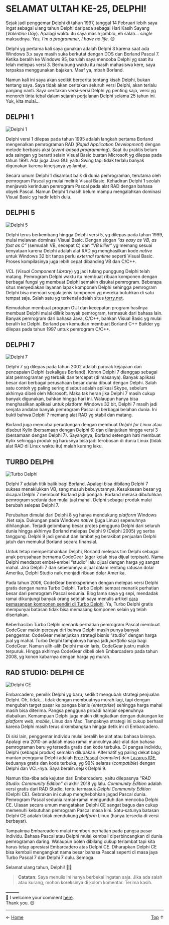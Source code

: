 # SELAMAT ULTAH KE-25, DELPHI!

Sejak jadi penggemar Delphi di tahun 1997, tanggal 14 Februari lebih saya ingat sebagai ulang tahun Delphi daripada sebagai Hari Kasih Sayang (*Valentine Day*). Apalagi waktu itu saya masih jomblo, eh salah… *single* maksudnya. *Yes, I’m a programmer, I have no life.* 😊

Delphi yg pertama kali saya gunakan adalah Delphi 3 karena saat ada Windows 3.x saya masih suka berkutat dengan DOS dan Borland Pascal 7. Ketika beralih ke Windows 95, barulah saya mencoba Delphi yg saat itu telah melepas versi 3. Berhubung waktu itu masih mahasiswa kere, saya terpaksa menggunakan bajakan. Maaf ya, mbah Borland.

Namun kali ini saya akan sedikit bercerita tentang kisah Delphi, bukan tentang saya. Saya tidak akan ceritakan seluruh versi Delphi, akan terlalu panjang nanti. Saya ceritakan versi-versi Delphi yg penting saja, versi yg menoreh tinta tebal dalam sejarah perjalanan Delphi selama 25 tahun ini. Yuk, kita mulai… 

## DELPHI 1

![Delphi 1](img/delphi_1.png)

Delphi versi 1 dilepas pada tahun 1995 adalah langkah pertama Borland mengenalkan pemrograman RAD (*Rapid Application Development*) dengan metode berbasis aksi (*event-based programming*). Saat itu praktis belum ada saingan yg berarti selain Visual Basic buatan Microsoft yg dilepas pada tahun 1991. Ada juga Java GUI yaitu Swing tapi tidak terlalu banyak digunakan karena kinerjanya yg lambat. 

Secara umum Delphi 1 disambut baik di dunia pemrograman, terutama oleh pemrogram Pascal yg mulai melirik Visual Basic. Kehadiran Delphi 1 seolah menjawab kerinduan pemrogram Pascal pada alat RAD dengan bahasa obyek Pascal. Namun Delphi 1 masih belum mampu mengalahkan dominasi Visual Basic yg hadir lebih dulu.

## DELPHI 5

![Delphi 5](img/delphi_5.png)

Delphi terus berkembang hingga Delphi versi 5, yg dilepas pada tahun 1999, mulai melawan dominasi Visual Basic. Dengan slogan *“as easy as VB, as fast as C”* (semudah VB, secepat C) dan *“VB killer”* yg memang sesuai kenyataan karena Delphi adalah alat RAD yg menghasilkan kode *native* untuk Windows 32 bit tanpa perlu *external runtime* seperti Visual Basic. Proses kompilasinya juga lebih cepat dibanding VB dan C/C++.

VCL (*Visual Component Library*) yg jadi tulang punggung Delphi telah matang. Pemrogram Delphi waktu itu membuat ribuan komponen dengan berbagai fungsi yg membuat Delphi semakin disukai pemrogram. Beberapa situs menyediakan layanan lapak komponen Delphi sehingga pemrogram Delphi bisa mencari segala jenis komponen yg mereka butuhkan di satu tempat saja. Salah satu yg terkenal adalah situs [torry.net][1].

Kemudahan membuat program GUI dan kecepatan program hasilnya membuat Delphi mulai dilirik banyak pemrogram, termasuk dari bahasa lain. Banyak pemrogram dari bahasa Java, C/C++, bahkan Visual Basic yg mulai beralih ke Delphi. Borland pun kemudian membuat Borland C++ Builder yg dilepas pada tahun 1997 untuk pemrogram C/C++.

## DELPHI 7

![Delphi 7](img/delphi_7.png)

Delphi 7 yg dilepas pada tahun 2002 adalah puncak kejayaan dan pencapaian Delphi (sekaligus Borland). Konon Delphi 7 dianggap sebagai alat pemrograman yg terbaik dan tercepat (di masanya). Banyak aplikasi besar dari berbagai perusahaan besar dunia dibuat dengan Delphi. Salah satu contoh yg paling sering disebut adalah aplikasi Skype, sebelum akhirnya dibeli oleh Microsoft.
Maka tak heran jika Delphi 7 masih cukup banyak digunakan, bahkan hingga hari ini. Walaupun hanya bisa menghasilkan aplikasi untuk platform Windows 32 bit, Delphi 7 masih jadi senjata andalan banyak pemrogram Pascal di berbagai belahan dunia. Ini bukti bahwa Delphi 7 memang alat RAD yg stabil dan matang.

Borland juga mencoba peruntungan dengan membuat *Delphi for Linux* atau disebut Kylix (bersamaan dengan Delphi 6) dan dilanjutkan hingga versi 3 (bersamaan dengan Delphi 7). Sayangnya, Borland setengah hati membuat Kylix sehingga produk yg harusnya bisa jadi terobosan di dunia Linux (tidak alat RAD di Linux waktu itu) malah kurang laku.

## TURBO DELPHI

![Turbo Delphi](img/delphi_turbo.png)

Delphi 7 adalah titik balik bagi Borland. Apalagi bisa dibilang Delphi 7 sukses menaklukkan VB, sang musuh bebuyutannya. Kesuksesan besar yg dicapai Delphi 7 membuat Borland jadi pongah. Borland merasa dibutuhkan pemrogram sedunia dan mulai jual mahal. Delphi sebagai produk mulai berubah selepas Delphi 7.

Perubahan dimulai dari Delphi 8 yg hanya mendukung *platform* Windows .Net saja. Dukungan pada Windows *native* (juga Linux) sepenuhnya dihilangkan. Terjadi gelombang besar protes pengguna Delphi dari seluruh dunia hingga akhirnya Borland melepas Delphi 9 (Delphi 2005) yg serba tanggung. Delphi 9 jadi gendut dan lambat yg berakibat penjualan Delphi jatuh dan memukul Borland secara finansial.

Untuk tetap mempertahankan Delphi, Borland melepas tim Delphi sebagai anak perusahaan bernama CodeGear (agar kelak bisa dijual terpisah). Nama Delphi mendapat embel-embel “studio” lalu dijual dengan harga yg sangat mahal. Jika Delphi 7 dan sebelumnya dijual dalam rentang ratusan dolar Amerika, Delphi Studio naik menjadi ribuan dolar Amerika.

Pada tahun 2006, CodeGear bereksperimen dengan melepas versi Delphi gratis dengan nama Turbo Delphi. Turbo Delphi sempat menarik perhatian besar dari pemrogram Pascal sedunia. Blog lama saya yg sepi, mendadak ramai dikunjungi banyak orang setelah saya menulis artikel [cara pemasangan komponen sendiri di Turbo Delphi][2]. Ya, Turbo Delphi gratis mempunyai batasan tidak bisa memasang komponen selain yg telah disertakan.

Keberhasilan Turbo Delphi menarik perhatian pemrogram Pascal membuat CodeGear makin percaya diri bahwa Delphi masih punya banyak penggemar. CodeGear melanjutkan strategi bisnis “studio” dengan harga jual yg mahal. Turbo Delphi tampaknya hanya jadi *portfolio* saja bagi CodeGear. Namun alih-alih Delphi makin laris, CodeGear justru makin terpuruk. Hingga akhirnya CodeGear dibeli oleh Embarcadero pada tahun 2008, yg konon kabarnya dengan harga yg murah.

## RAD STUDIO: DELPHI CE

![Delphi CE](img/delphi_ce.png)

Embarcadero, pemilik Delphi yg baru, sedikit mengubah strategi penjualan Delphi. Oh, tidak… tidak dengan membuatnya murah lagi, tapi dengan mengubah target pasar ke pangsa bisnis (*enterprise*) sehingga harga mahal masih bisa diterima. Pangsa pengguna pribadi hampir sepenuhnya diabaikan. Kemampuan Delphi juga makin ditingkatkan dengan dukungan ke *platform* web, *mobile*, Linux dan Mac. Tampaknya strategi ini cukup berhasil karena Delphi masih terus dikembangkan hingga detik ini di Embarcadero.

Di sisi lain, penggemar individu mulai beralih ke alat atau bahasa lainnya. Apalagi era 2010-an adalah masa ramai munculnya alat-alat dan bahasa pemrograman baru yg tersedia gratis dan kode terbuka. Di pangsa individu, Delphi (sebagai produk) semakin dilupakan. Alternatif yg paling dekat bagi mantan pengguna Delphi adalah [Free Pascal][3] (*compiler*) dan [Lazarus IDE][4], keduanya gratis dan kode terbuka, yg 99% selaras (*compatible*) dengan Delphi dan VCL-nya. Saya beralih sejak Delphi 9.

Namun tiba-tiba ada kejutan dari Embarcadero, yaitu dilepasnya *"RAD Studio: Community Edition”* di akhir 2018 yg lalu. *Community Edition* adalah versi gratis dari RAD Studio, tentu termasuk *Delphi Community Edition* (Delphi CE). Gebrakan ini cukup menghebohkan jagad Pascal dunia. Pemrogram Pascal sedunia ramai-ramai mengunduh dan mencoba Delphi CE. Ulasan secara umum mengatakan Delphi CE sangat bagus dan cukup memenuhi kebutuhan pemrogram Pascal masa kini. Satu-satunya batasan Delphi CE adalah tidak mendukung *platform* Linux (hanya tersedia di versi berbayar).

Tampaknya Embarcadero mulai memberi perhatian pada pangsa pasar individu. Bahasa Pascal atau Delphi mulai kembali diperbincangkan di dunia pemrograman daring. Walaupun boleh dibilang cukup terlambat tapi kita harus tetap apresiasi Embarcadero atas Delphi CE. Diharapkan Delphi CE bisa kembali mengangkat nama besar bahasa Pascal seperti di masa jaya Turbo Pascal 7 dan Delphi 7 dulu. Semoga.

Selamat ulang tahun, Delphi! 🎂🥳

> **Catatan:** Saya menulis ini hanya berbekal ingatan saja. Jika ada salah atau kurang, mohon koreksinya di kolom komentar. Terima kasih.

———  
💬 I welcome your comment [here](https://github.com/pakLebah/paklebah.github.io/issues/9).  
Thank you. 😊

---
<span style="float: left">← [Home](index.md)</span> <span style="float: right">[Top](#top) ↑</span>  

[1]: torry.net
[2]: https://beeography.wordpress.com/2006/09/12/just-wanna-let-you-know/
[3]: https://freepascal.org/
[4]: https://lazarus-ide.org/
